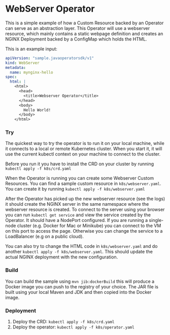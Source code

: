 # WebServer Operator

This is a simple example of how a Custom Resource backed by an Operator can serve as
an abstraction layer. This Operator will use a webserver resource, which mainly contains a
static webpage definition and creates an NGINX Deployment backed by a ConfigMap which holds
the HTML.

This is an example input:
```yaml
apiVersion: "sample.javaoperatorsdk/v1"
kind: WebServer
metadata:
  name: mynginx-hello
spec:
  html: |
    <html>
      <head>
        <title>Webserver Operator</title>
      </head>
      <body>
        Hello World!
      </body>
    </html>
```

### Try 

The quickest way to try the operator is to run it on your local machine, while it connects to a local or remote
Kubernetes cluster. When you start it, it will use the current kubectl context on your machine to connect to the cluster.

Before you run it you have to install the CRD on your cluster by running `kubectl apply -f k8s/crd.yaml`

When the Operator is running you can create some Webserver Custom Resources. You can find a sample custom resource in
`k8s/webserver.yaml`. You can create it by running `kubectl apply -f k8s/webserver.yaml`

After the Operator has picked up the new webserver resource (see the logs) it should create the NGINX server in the 
same namespace where the webserver resource is created. To connect to the server using your browser you can
run `kubectl get service` and view the service created by the Operator. It should have a NodePort configured. If you are
running a single-node cluster (e.g. Docker for Mac or Minikube) you can connect to the VM on this port to access the
page. Otherwise you can change the service to a LoadBalancer (e.g on a public cloud).

You can also try to change the HTML code in `k8s/webserver.yaml` and do another `kubectl apply -f k8s/webserver.yaml`.
This should update the actual NGINX deployment with the new configuration.  

### Build

You can build the sample using `mvn jib:dockerBuild` this will produce a Docker image you can push to the registry 
of your choice. The JAR file is built using your local Maven and JDK and then copied into the Docker image.

### Deployment

1. Deploy the CRD: `kubectl apply -f k8s/crd.yaml`
2. Deploy the operator: `kubectl apply -f k8s/operator.yaml`
